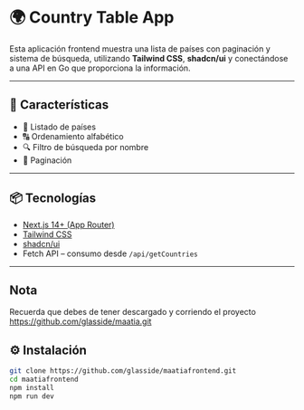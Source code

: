 # 🌍 Country Table App

Esta aplicación frontend muestra una lista de países con paginación y sistema de búsqueda, utilizando **Tailwind CSS**, **shadcn/ui** y conectándose a una API en Go que proporciona la información.

---

## 🚀 Características

- 📄 Listado de países
- 🔠 Ordenamiento alfabético
- 🔍 Filtro de búsqueda por nombre
- 🔁 Paginación

---

## 📦 Tecnologías

- [Next.js 14+ (App Router)](https://nextjs.org/)
- [Tailwind CSS](https://tailwindcss.com/)
- [shadcn/ui](https://ui.shadcn.com/)
- Fetch API – consumo desde `/api/getCountries`

---

## Nota

Recuerda que debes de tener descargado y corriendo el proyecto https://github.com/glasside/maatia.git

## ⚙️ Instalación

```bash
git clone https://github.com/glasside/maatiafrontend.git
cd maatiafrontend
npm install
npm run dev
